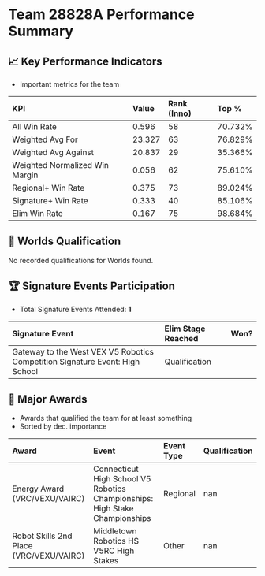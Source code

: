 # Team 28828A Performance Summary

## 📈 Key Performance Indicators
- Important metrics for the team

| KPI | Value | Rank (Inno) | Top % |
|:---|:-----|:----|:-----|
| All Win Rate | 0.596 | 58 | 70.732% |
| Weighted Avg For | 23.327 | 63 | 76.829% |
| Weighted Avg Against | 20.837 | 29 | 35.366% |
| Weighted Normalized Win Margin | 0.056 | 62 | 75.610% |
| Regional+ Win Rate | 0.375 | 73 | 89.024% |
| Signature+ Win Rate | 0.333 | 40 | 85.106% |
| Elim Win Rate | 0.167 | 75 | 98.684% |


## 🎯 Worlds Qualification
No recorded qualifications for Worlds found.

## 🏆 Signature Events Participation
- Total Signature Events Attended: **1**

| Signature Event | Elim Stage Reached | Won? |
|:----------------|:-------------------|:----|
| Gateway to the West VEX V5 Robotics Competition Signature Event: High School | Qualification |  |


## 🥇 Major Awards
- Awards that qualified the team for at least something
- Sorted by dec. importance

| Award | Event | Event Type | Qualification |
|:------|:------|:-----------|:--------------|
| Energy Award (VRC/VEXU/VAIRC) | Connecticut High School V5 Robotics Championships: High Stake Championships | Regional | nan |
| Robot Skills 2nd Place (VRC/VEXU/VAIRC) | Middletown Robotics HS V5RC High Stakes | Other | nan |

